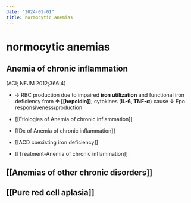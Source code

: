 ```yaml
---
date: "2024-01-01"
title: normocytic anemias
---
```


# normocytic anemias

## Anemia of chronic inflammation

(ACI; NEJM 2012;366:4)

* ↓ RBC production due to impaired **iron utilization** and functional iron deficiency from **↑ [[hepcidin]]**; cytokines (**IL-6, TNF-α**) cause ↓ Epo responsiveness/production

* [[Etiologies of Anemia of chronic inflammation]]
* [[Dx of Anemia of chronic inflammation]]
* [[ACD coexisting iron deficiency]]
* [[Treatment-Anemia of chronic inflammation]]

## [[Anemias of other chronic disorders]]

## [[Pure red cell aplasia]]
